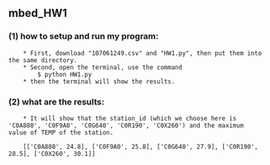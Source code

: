 ## mbed_HW1
### (1) how to setup and run my program:
        * First, download "107061249.csv" and "HW1.py", then put them into the same directory.
        * Second, open the terminal, use the command
            $ python HW1.py
        * then the terminal will show the results.   
### (2) what are the results:
        * It will show that the station_id (which we choose here is 'C0A880', 'C0F9A0', 'C0G640', 'C0R190', 'C0X260') and the maximum value of TEMP of the station.
        
        [['C0A880', 24.8], ['C0F9A0', 25.8], ['C0G640', 27.9], ['C0R190', 28.5], ['C0X260', 30.1]]
